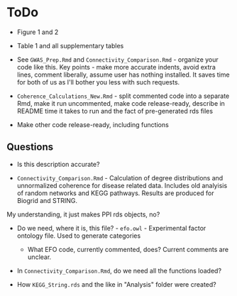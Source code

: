 # ToDo

- Figure 1 and 2

- Table 1 and all supplementary tables

- See `GWAS_Prep.Rmd` and `Connectivity_Comparison.Rmd` - organize your code like this. Key points - make more accurate indents, avoid extra lines, comment liberally, assume user has nothing installed. It saves time for both of us as I'll bother you less with such requests.

- `Coherence_Calculations_New.Rmd` - split commented code into a separate Rmd, make it run uncommented, make code release-ready, describe in README time it takes to run and the fact of pre-generated rds files

- Make other code release-ready, including functions

## Questions

- Is this description accurate?

- `Connectivity_Comparison.Rmd` - Calculation of  degree distributions and unnormalized coherence for disease related data. Includes old analyisis of random networks and KEGG pathways. Results are produced for Biogrid and STRING.

My understanding, it just makes PPI rds objects, no?


- Do we need, where it is, this file? - `efo.owl` - Experimental factor ontology file. Used to generate categories
    - What EFO code, currently commented, does? Current comments are unclear.

- In `Connectivity_Comparison.Rmd`, do we need all the functions loaded?

- How `KEGG_String.rds` and the like in "Analysis" folder were created?

